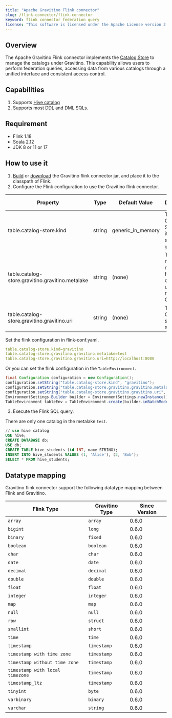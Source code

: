 ```yaml
---
title: "Apache Gravitino Flink connector"
slug: /flink-connector/flink-connector
keyword: flink connector federation query 
license: "This software is licensed under the Apache License version 2."
---
```


## Overview

The Apache Gravitino Flink connector implements the [Catalog Store](https://nightlies.apache.org/flink/flink-docs-release-1.18/docs/dev/table/catalogs/#catalog-store) to manage the catalogs under Gravitino. 
This capability allows users to perform federation queries, accessing data from various catalogs through a unified interface and consistent access control.

## Capabilities

1. Supports [Hive catalog](flink-catalog-hive.md)
2. Supports most DDL and DML SQLs.

## Requirement

* Flink 1.18
* Scala 2.12
* JDK 8 or 11 or 17

## How to use it

1. [Build](../how-to-build.md) or [download](https://mvnrepository.com/artifact/org.apache.gravitino/flink-connector) the Gravitino flink connector jar, and place it to the classpath of Flink.
2. Configure the Flink configuration to use the Gravitino flink connector.

| Property                                         | Type   | Default Value     | Description                                                          | Required | Since Version |
|--------------------------------------------------|--------|-------------------|----------------------------------------------------------------------|----------|---------------|
| table.catalog-store.kind                         | string | generic_in_memory | The Catalog Store name, it should set to `gravitino`.                | Yes      | 0.6.0         |
| table.catalog-store.gravitino.gravitino.metalake | string | (none)            | The metalake name that flink connector used to request to Gravitino. | Yes      | 0.6.0         |
| table.catalog-store.gravitino.gravitino.uri      | string | (none)            | The uri of Gravitino server address.                                 | Yes      | 0.6.0         |

Set the flink configuration in flink-conf.yaml.
```yaml
table.catalog-store.kind=gravitino
table.catalog-store.gravitino.gravitino.metalake=test
table.catalog-store.gravitino.gravitino.uri=http://localhost:8080
```
Or you can set the flink configuration in the `TableEnvironment`.
```java
final Configuration configuration = new Configuration();
configuration.setString("table.catalog-store.kind", "gravitino");
configuration.setString("table.catalog-store.gravitino.gravitino.metalake", "test");
configuration.setString("table.catalog-store.gravitino.gravitino.uri", "http://localhost:8080");
EnvironmentSettings.Builder builder = EnvironmentSettings.newInstance().withConfiguration(configuration);
TableEnvironment tableEnv = TableEnvironment.create(builder.inBatchMode().build());
```

3. Execute the Flink SQL query. 

There are only one catalog in the metalake `test`.

```sql
// use hive catalog
USE hive;
CREATE DATABASE db;
USE db;
CREATE TABLE hive_students (id INT, name STRING);
INSERT INTO hive_students VALUES (1, 'Alice'), (2, 'Bob');
SELECT * FROM hive_students;
```

## Datatype mapping

Gravitino flink connector support the following datatype mapping between Flink and Gravitino.

| Flink Type                      | Gravitino Type | Since Version |
|---------------------------------|----------------|---------------|
| `array`                         | `array`        | 0.6.0         |
| `bigint`                        | `long`         | 0.6.0         |
| `binary`                        | `fixed`        | 0.6.0         |
| `boolean`                       | `boolean`      | 0.6.0         |
| `char`                          | `char`         | 0.6.0         |
| `date`                          | `date`         | 0.6.0         |
| `decimal`                       | `decimal`      | 0.6.0         |
| `double`                        | `double`       | 0.6.0         |
| `float`                         | `float`        | 0.6.0         |
| `integer`                       | `integer`      | 0.6.0         |
| `map`                           | `map`          | 0.6.0         |
| `null`                          | `null`         | 0.6.0         |
| `row`                           | `struct`       | 0.6.0         |
| `smallint`                      | `short`        | 0.6.0         |
| `time`                          | `time`         | 0.6.0         |
| `timestamp`                     | `timestamp`    | 0.6.0         |
| `timestamp with time zone`      | `timestamp`    | 0.6.0         |
| `timestamp without time zone`   | `timestamp`    | 0.6.0         |
| `timestamp with local timezone` | `timestamp`    | 0.6.0         |
| `timestamp_ltz`                 | `timestamp`    | 0.6.0         |
| `tinyint`                       | `byte`         | 0.6.0         |
| `varbinary`                     | `binary`       | 0.6.0         |
| `varchar`                       | `string`       | 0.6.0         |
